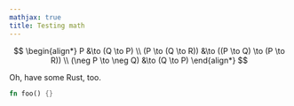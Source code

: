 ```yaml
---
mathjax: true
title: Testing math
---
```

$$
\begin{align*}
P &\to (Q \to P) \\
(P \to (Q \to R)) &\to ((P \to Q) \to (P \to R)) \\
(\neg P \to \neg Q) &\to (Q \to P)
\end{align*}
$$

Oh, have some Rust, too.
``` rust
fn foo() {}
```
